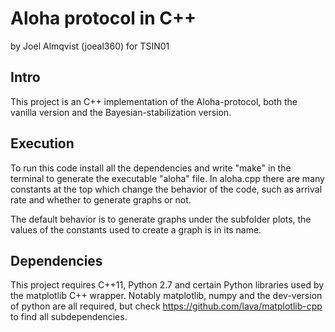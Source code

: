 # Aloha protocol in C++
by Joel Almqvist (joeal360) for TSIN01

## Intro
This project is an C++ implementation of the Aloha-protocol, both the vanilla version and the Bayesian-stabilization version.


## Execution
To run this code install all the dependencies and write "make" in the terminal to generate the executable "aloha" file. In aloha.cpp there are many constants at the top which change the behavior of the code, such as arrival rate and whether to generate graphs or not.

The default behavior is to generate graphs under the subfolder plots, the values of the constants used to create a graph is in its name.

## Dependencies
This project requires C++11, Python 2.7 and certain Python libraries used by the matplotlib C++ wrapper. Notably matplotlib, numpy and the dev-version of python are all required, but check https://github.com/lava/matplotlib-cpp to find all subdependencies.
